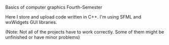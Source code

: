 Basics of computer graphics Fourth-Semester

Here I store and upload code written in C++. I'm using SFML and wxWidgets GUI libraries.

(Note: Not all of the projects have to work correctly. Some of them might be unfinished or have minor problems)
